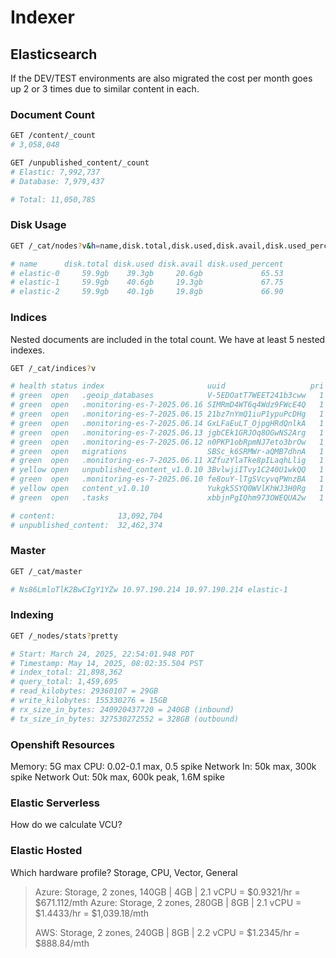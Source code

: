 # Indexer

## Elasticsearch

If the DEV/TEST environments are also migrated the cost per month goes up 2 or 3 times due to similar content in each.

### Document Count

```bash
GET /content/_count
# 3,058,048

GET /unpublished_content/_count
# Elastic: 7,992,737
# Database: 7,979,437

# Total: 11,050,785
```

### Disk Usage

```bash
GET /_cat/nodes?v&h=name,disk.total,disk.used,disk.avail,disk.used_percent

# name      disk.total disk.used disk.avail disk.used_percent
# elastic-0     59.9gb    39.3gb     20.6gb             65.53
# elastic-1     59.9gb    40.6gb     19.3gb             67.75
# elastic-2     59.9gb    40.1gb     19.8gb             66.90
```

### Indices

Nested documents are included in the total count. We have at least 5 nested indexes.

```bash
GET /_cat/indices?v

# health status index                       uuid                   pri rep docs.count docs.deleted store.size pri.store.size
# green  open   .geoip_databases            V-5EDOatT7WEET241b3cww   1   1         40           40     76.1mb           38mb
# green  open   .monitoring-es-7-2025.06.16 SIMRmD4WT6q4Wdz9FWcE4Q   1   1     107043       198604    160.5mb           80mb
# green  open   .monitoring-es-7-2025.06.15 21bz7nYmQ1iuP1ypuPcDHg   1   1     181875            0    196.2mb           98mb
# green  open   .monitoring-es-7-2025.06.14 GxLFaEuLT_OjpgHRdQnlkA   1   1     181958          546    201.4mb        100.6mb
# green  open   .monitoring-es-7-2025.06.13 jgbCEk1GRJOq8OGwNS2Arg   1   1     181880          780    203.1mb        101.5mb
# green  open   .monitoring-es-7-2025.06.12 n0PKP1obRpmNJ7eto3brOw   1   1     181880         1248    205.3mb        102.6mb
# green  open   migrations                  SBSc_k6SRMWr-aQMB7dhnA   1   1          8            0     20.3kb         10.1kb
# green  open   .monitoring-es-7-2025.06.11 XZfuzYlaTke8pILaqhLlig   1   1     181958         1599    204.7mb        102.2mb
# yellow open   unpublished_content_v1.0.10 3BvlwjiITvy1C240U1wkQQ   1   2   32462374      1430959     59.2gb         29.6gb
# green  open   .monitoring-es-7-2025.06.10 fe8ouY-lTgSVcyvqPWnzBA   1   1     181916         1950    202.6mb        101.5mb
# yellow open   content_v1.0.10             Yukgk5SYQ0WVlKhWJ3H0Rg   1   3   13092704       744821     29.2gb          9.7gb
# green  open   .tasks                      xbbjnPgIQhm973OWEQUA2w   1   1         10            0     89.1kb         44.5kb

# content:              13,092,704
# unpublished_content:  32,462,374
```

### Master

```bash
GET /_cat/master

# Ns86LmloTlK2BwCIgY1YZw 10.97.190.214 10.97.190.214 elastic-1
```

### Indexing

```bash
GET /_nodes/stats?pretty

# Start: March 24, 2025, 22:54:01.948 PDT
# Timestamp: May 14, 2025, 08:02:35.504 PST
# index_total: 21,898,362
# query_total: 1,459,695
# read_kilobytes: 29360107 = 29GB
# write_kilobytes: 155330276 = 15GB
# rx_size_in_bytes: 240920437720 = 240GB (inbound)
# tx_size_in_bytes: 327530272552 = 328GB (outbound)
```

### Openshift Resources

Memory: 5G max
CPU: 0.02-0.1 max, 0.5 spike
Network In: 50k max, 300k spike
Network Out: 50k max, 600k peak, 1.6M spike

### Elastic Serverless

How do we calculate VCU?

### Elastic Hosted

Which hardware profile? Storage, CPU, Vector, General

> Azure: Storage, 2 zones, 140GB | 4GB | 2.1 vCPU = $0.9321/hr = $671.112/mth
> Azure: Storage, 2 zones, 280GB | 8GB | 2.1 vCPU = $1.4433/hr = $1,039.18/mth
>
> AWS: Storage, 2 zones, 240GB | 8GB | 2.2 vCPU = $1.2345/hr = $888.84/mth
